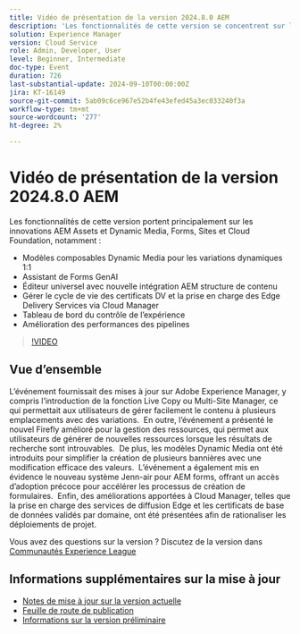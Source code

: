 ```yaml
---
title: Vidéo de présentation de la version 2024.8.0 AEM
description: 'Les fonctionnalités de cette version se concentrent sur les innovations AEM Assets et Dynamic Media, Forms, Sites et Cloud Foundation et incluent les suivantes : Modèles composables Dynamic Media pour les variations dynamiques 1:1 Assistant de Forms GenAI Éditeur universel avec nouvelle intégration de structure de contenu AEM ​ Gérer le cycle de vie des certificats DV et la prise en charge des Edge Delivery Services via les améliorations du tableau de bord d’audit d’expérience Cloud Manager dans les performances du pipeline'
solution: Experience Manager
version: Cloud Service
role: Admin, Developer, User
level: Beginner, Intermediate
doc-type: Event
duration: 726
last-substantial-update: 2024-09-10T00:00:00Z
jira: KT-16149
source-git-commit: 5ab09c6ce967e52b4fe43efed45a3ec033240f3a
workflow-type: tm+mt
source-wordcount: '277'
ht-degree: 2%

---
```



# Vidéo de présentation de la version 2024.8.0 AEM

Les fonctionnalités de cette version portent principalement sur les innovations AEM Assets et Dynamic Media, Forms, Sites et Cloud Foundation, notamment :

* Modèles composables Dynamic Media pour les variations dynamiques 1:1
* Assistant de Forms GenAI
* Éditeur universel avec nouvelle intégration AEM structure de contenu &#x200B;
* Gérer le cycle de vie des certificats DV et la prise en charge des Edge Delivery Services via Cloud Manager
* Tableau de bord du contrôle de l’expérience
* Amélioration des performances des pipelines

>[!VIDEO](https://video.tv.adobe.com/v/3433381/?learn=on)

## Vue d’ensemble

L’événement fournissait des mises à jour sur Adobe Experience Manager, y compris l’introduction de la fonction Live Copy ou Multi-Site Manager, ce qui permettait aux utilisateurs de gérer facilement le contenu à plusieurs emplacements avec des variations. &#x200B; En outre, l’événement a présenté le nouvel Firefly amélioré pour la gestion des ressources, qui permet aux utilisateurs de générer de nouvelles ressources lorsque les résultats de recherche sont introuvables. &#x200B; De plus, les modèles Dynamic Media ont été introduits pour simplifier la création de plusieurs bannières avec une modification efficace des valeurs. &#x200B; L’événement a également mis en évidence le nouveau système Jenn-air pour AEM forms, offrant un accès d’adoption précoce pour accélérer les processus de création de formulaires. &#x200B; Enfin, des améliorations apportées à Cloud Manager, telles que la prise en charge des services de diffusion Edge et les certificats de base de données validés par domaine, ont été présentées afin de rationaliser les déploiements de projet. &#x200B;

Vous avez des questions sur la version ?  Discutez de la version dans [Communautés Experience League](https://adobe.ly/4egoWgm)

## Informations supplémentaires sur la mise à jour

* [Notes de mise à jour sur la version actuelle](https://experienceleague.adobe.com/docs/experience-manager-cloud-service/content/release-notes/home.html?lang=fr)
* [Feuille de route de publication](https://experienceleague.adobe.com/docs/experience-manager-release-information/aem-release-updates/update-releases-roadmap.html?lang=fr)
* [Informations sur la version préliminaire](https://experienceleague.adobe.com/docs/experience-manager-cloud-service/content/release-notes/prerelease.html)





